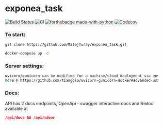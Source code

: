 # exponea_task

[![Build Status](https://travis-ci.org/MatejTuray/exponea_task.svg?branch=master)](https://travis-ci.org/MatejTuray/exponea_task)
![CI](https://img.shields.io/badge/Travis-red.svg?style=flat&logo=travis)
[![forthebadge made-with-python](https://img.shields.io/badge/made%20with-python-blue.svg?style=flat-square)](https://www.python.org/)
[![Codecov](https://codecov.io/gh/MatejTuray/exponea_task/branch/master/graph/badge.svg)](https://codecov.io/gh/MatejTuray/exponea_task)

### To start:

```bash
git clone https://github.com/MatejTuray/exponea_task.git
```

```bash
docker-compose up -d
```

### Server settings:

```bash
uvicorn/gunicorn can be modified for a machine/cloud deployment via env variables in docker-compose file such as MAX_WORKERS or WORKERS_PER_CORE
more @ https://github.com/tiangolo/uvicorn-gunicorn-docker#advanced-usage
```

### Docs:

API has 2 docs endpoints, OpenApi - swagger interactive docs and Redoc available at

```json
/api/docs && /api/cdeor
```
